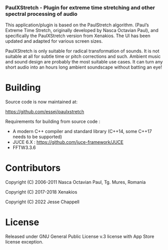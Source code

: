 ### PaulXStretch - Plugin for extreme time stretching and other spectral processing of audio

This application/plugin is based on the PaulStretch algorithm. (Paul’s Extreme Time Stretch, originally developed by Nasca Octavian Paul), and specifically the PaulXStretch version from Xenakios. The UI has been updated and adapted for various screen sizes.

PaulXStretch is only suitable for radical transformation of sounds. It is not suitable at all for subtle time or pitch corrections and such. Ambient music and sound design are probably the most suitable use cases. It can turn any short audio into an hours long ambient soundscape without batting an eye!

# Building

Source code is now maintained at:

https://github.com/essej/paulxstretch

Requirements for building from source code :
  - A modern C++ compiler and standard library (C++14, some C++17 needs to be supported)
  - JUCE 6.X : https://github.com/juce-framework/JUCE
  - FFTW3.3.6

# Contributors

Copyright (C) 2006-2011 Nasca Octavian Paul, Tg. Mures, Romania

Copyright (C) 2017-2018 Xenakios

Copyright (C) 2022 Jesse Chappell

# License
Released under GNU General Public License v.3 license with App Store license
exception.



